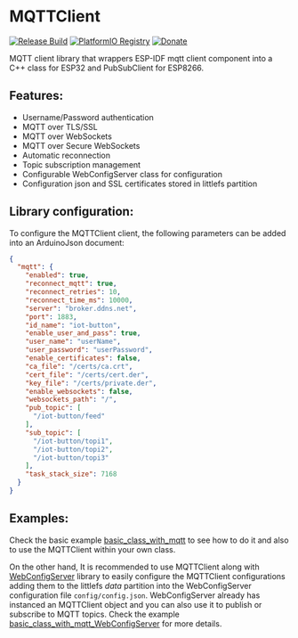 # MQTTClient
[![Release Build](https://github.com/paclema/MQTTClient/actions/workflows/release.yml/badge.svg)](https://github.com/paclema/MQTTClient/actions/workflows/release.yml)
[![PlatformIO Registry](https://badges.registry.platformio.org/packages/paclema/library/MQTTClient.svg?version=0.1.1)](https://registry.platformio.org/libraries/paclema/MQTTClient)
[![Donate](https://img.shields.io/badge/Donate-PayPal-blue.svg?color=yellow)](https://www.paypal.com/donate/?business=8PXZ598XDGAS2&no_recurring=0&currency_code=EUR&source=url)


MQTT client library that wrappers ESP-IDF mqtt client component into a C++ class for ESP32 and PubSubClient for ESP8266.

## Features:
* Username/Password authentication
* MQTT over TLS/SSL
* MQTT over WebSockets
* MQTT over Secure WebSockets
* Automatic reconnection
* Topic subscription management
* Configurable WebConfigServer class for configuration
* Configuration json and SSL certificates stored in littlefs partition


## Library configuration:

To configure the MQTTClient client, the following parameters can be added into an ArduinoJson document:

```json
{
  "mqtt": {
    "enabled": true,
    "reconnect_mqtt": true,
    "reconnect_retries": 10,
    "reconnect_time_ms": 10000,
    "server": "broker.ddns.net",
    "port": 1883,
    "id_name": "iot-button",
    "enable_user_and_pass": true,
    "user_name": "userName",
    "user_password": "userPassword",
    "enable_certificates": false,
    "ca_file": "/certs/ca.crt",
    "cert_file": "/certs/cert.der",
    "key_file": "/certs/private.der",
    "enable_websockets": false,
    "websockets_path": "/",
    "pub_topic": [
      "/iot-button/feed"
    ],
    "sub_topic": [
      "/iot-button/topi1",
      "/iot-button/topi2",
      "/iot-button/topi3"
    ],
    "task_stack_size": 7168
  }
}
```
## Examples:

Check the basic example [basic_class_with_mqtt](examples/basic_class_with_mqtt/) to see how to do it and also to use the MQTTClient within your own class.

On the other hand, It is recommended to use MQTTClient along with [WebConfigServer](https://github.com/paclema/WebConfigServer) library to easily configure the MQTTClient configurations adding them to the littlefs _data_ partition into the WebConfigServer configuration file `config/config.json`. WebConfigServer already has instanced an MQTTClient object and you can also use it to publish or subscribe to MQTT topics. Check the example [basic_class_with_mqtt_WebConfigServer](examples/basic_class_with_mqtt_WebConfigServer) for more details.
